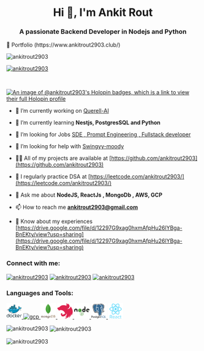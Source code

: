 <h1 align="center">Hi 👋, I'm Ankit Rout</h1>
<h3 align="center">A passionate Backend Developer in Nodejs and Python</h3>
📄 Portfolio (https://www.ankitrout2903.club/)



<p align="left"> <img src="https://komarev.com/ghpvc/?username=ankitrout2903&label=Profile%20views&color=0e75b6&style=flat" alt="ankitrout2903" /> </p>

<p align="left"> <a href="https://github.com/ryo-ma/github-profile-trophy"><img src="https://github-profile-trophy.vercel.app/?username=ankitrout2903" alt="ankitrout2903" /></a> </p>

<p align="left"> <a href="https://twitter.com/" target="blank"><img src="https://img.shields.io/twitter/follow/?logo=twitter&style=for-the-badge" alt="" /></a> </p>

[![An image of @ankitrout2903's Holopin badges, which is a link to view their full Holopin profile](https://holopin.me/ankitrout2903)](https://holopin.io/@ankitrout2903)

- 🔭 I’m currently working on [Querell-AI](https://github.com/ankitrout2903/QuerellAI)

- 🌱 I’m currently learning **Nestjs, PostgresSQL and Python**

- 👯 I’m looking for Jobs [SDE , Prompt Engineering , Fullstack developer](https://github.com/ankitrout2903/Swingyy)

- 🤝 I’m looking for help with [Swingyy-moody](https://github.com/ankitrout2903/Swingyy/tree/mood)

- 👨‍💻 All of my projects are available at [https://github.com/ankitrout2903](https://github.com/ankitrout2903)

- 📝 I regularly practice DSA at [https://leetcode.com/ankitrout2903/](https://leetcode.com/ankitrout2903/)

- 💬 Ask me about **NodeJS, ReactJs , MongoDb , AWS, GCP**

- 📫 How to reach me **ankitrout2903@gmail.com**

- 📄 Know about my experiences [https://drive.google.com/file/d/12297G9xag0hxmAfpHu26lYBga-BnEKty/view?usp=sharing](https://drive.google.com/file/d/12297G9xag0hxmAfpHu26lYBga-BnEKty/view?usp=sharing)

<h3 align="left">Connect with me:</h3>
<p align="left">
<a href="https://linkedin.com/in/ankitrout2903" target="blank"><img align="center" src="https://raw.githubusercontent.com/rahuldkjain/github-profile-readme-generator/master/src/images/icons/Social/linked-in-alt.svg" alt="ankitrout2903" height="30" width="40" /></a>
<a href="https://instagram.com/ankitrout2903" target="blank"><img align="center" src="https://raw.githubusercontent.com/rahuldkjain/github-profile-readme-generator/master/src/images/icons/Social/instagram.svg" alt="ankitrout2903" height="30" width="40" /></a>
<a href="https://www.leetcode.com/ankitrout2903" target="blank"><img align="center" src="https://raw.githubusercontent.com/rahuldkjain/github-profile-readme-generator/master/src/images/icons/Social/leet-code.svg" alt="ankitrout2903" height="30" width="40" /></a>
</p>

<h3 align="left">Languages and Tools:</h3>
<p align="left"> <a href="https://www.docker.com/" target="_blank" rel="noreferrer"> <img src="https://raw.githubusercontent.com/devicons/devicon/master/icons/docker/docker-original-wordmark.svg" alt="docker" width="40" height="40"/> </a> <a href="https://cloud.google.com" target="_blank" rel="noreferrer"> <img src="https://www.vectorlogo.zone/logos/google_cloud/google_cloud-icon.svg" alt="gcp" width="40" height="40"/> </a> <a href="https://www.mongodb.com/" target="_blank" rel="noreferrer"> <img src="https://raw.githubusercontent.com/devicons/devicon/master/icons/mongodb/mongodb-original-wordmark.svg" alt="mongodb" width="40" height="40"/> </a> <a href="https://nestjs.com/" target="_blank" rel="noreferrer"> <img src="https://raw.githubusercontent.com/devicons/devicon/master/icons/nestjs/nestjs-plain.svg" alt="nestjs" width="40" height="40"/> </a> <a href="https://nodejs.org" target="_blank" rel="noreferrer"> <img src="https://raw.githubusercontent.com/devicons/devicon/master/icons/nodejs/nodejs-original-wordmark.svg" alt="nodejs" width="40" height="40"/> </a> <a href="https://www.postgresql.org" target="_blank" rel="noreferrer"> <img src="https://raw.githubusercontent.com/devicons/devicon/master/icons/postgresql/postgresql-original-wordmark.svg" alt="postgresql" width="40" height="40"/> </a> <a href="https://reactjs.org/" target="_blank" rel="noreferrer"> <img src="https://raw.githubusercontent.com/devicons/devicon/master/icons/react/react-original-wordmark.svg" alt="react" width="40" height="40"/> </a> </p>

<p><img align="left" src="https://github-readme-stats.vercel.app/api/top-langs?username=ankitrout2903&show_icons=true&locale=en&layout=compact" alt="ankitrout2903" /></p>

<p>&nbsp;<img align="center" src="https://github-readme-stats.vercel.app/api?username=ankitrout2903&show_icons=true&locale=en" alt="ankitrout2903" /></p>

<p><img align="center" src="https://github-readme-streak-stats.herokuapp.com/?user=ankitrout2903&" alt="ankitrout2903" /></p>

